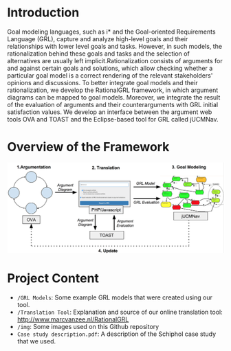 # Introduction
Goal modeling languages, such as i* and the Goal-oriented Requirements Language (GRL), capture and analyze high-level goals and their relationships with lower level goals and tasks. However, in such models, the rationalization behind these goals and tasks and the selection of alternatives are usually left implicit.Rationalization consists of arguments for and against certain goals and solutions, which allow checking whether a particular goal model is a correct rendering of the relevant stakeholders' opinions and discussions. To better integrate goal models and their rationalization, we develop the RationalGRL framework, in which argument diagrams can be mapped to goal models. Moreover, we integrate the result of the evaluation of arguments and their counterarguments with GRL initial satisfaction values. We develop an interface between the argument web tools OVA and TOAST and the Eclipse-based tool for GRL called jUCMNav. 

# Overview of the Framework
![Overview of the Framework](img/RationalGRL.png)

# Project Content

* `/GRL Models`: Some example GRL models that were created using our tool.
* `/Translation Tool`: Explanation and source of our online translation tool: http://www.marcvanzee.nl/RationalGRL
* `/img`: Some images used on this Github repository
* `Case study description.pdf`: A description of the Schiphol case study that we used.
